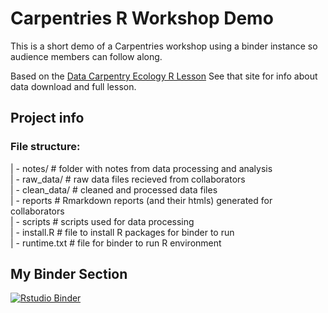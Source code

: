 # Carpentries R Workshop Demo

This is a short demo of a Carpentries workshop using a binder instance so audience members can follow along.

Based on the [Data Carpentry Ecology R Lesson](https://datacarpentry.org/R-ecology-lesson/)
See that site for info about data download and full lesson.

## Project info

### File structure:
| - notes/ # folder with notes from data processing and analysis  
| - raw_data/ # raw data files recieved from collaborators  
| - clean_data/ # cleaned and processed data files  
| - reports # Rmarkdown reports (and their htmls) generated for collaborators  
| - scripts # scripts used for data processing  
| - install.R # file to install R packages for binder to run  
| - runtime.txt # file for binder to run R environment  

## My Binder Section

[![Rstudio Binder](https://mybinder.org/badge_logo.svg)](https://mybinder.org/v2/gh/UW-Madison-DataScience/workshop-demo/main?urlpath=rstudio)
